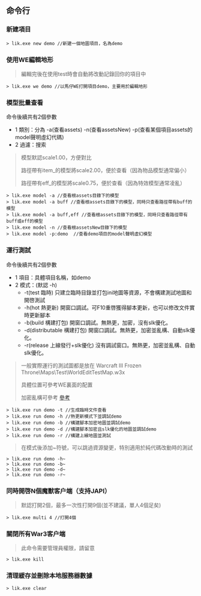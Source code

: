 ## 命令行

### 新建項目

```
> lik.exe new demo //新建一個地圖項目，名為demo
```

### 使用WE編輯地形

> 編輯完後在使用test時會自動將改動記錄回你的項目中

```
> lik.exe we demo //以馬仔WE打開項目demo，主要用於編輯地形
```

### 模型批量查看

命令後續共有2個參數

* 1 類別：分為 -a(查看assets) -n(查看assetsNew) -p(查看某個項目assets的model聲明虛幻代碼)
* 2 過濾：搜索

> 模型默認scale1.00，方便對比
> 
> 路徑帶有item_的模型將scale2.00，便於查看（因為物品模型通常偏小）
>
> 路徑帶有eff_的模型將scale0.75，便於查看（因為特效模型通常凌亂）

```
> lik.exe model -a //查看根assets目錄下的模型
> lik.exe model -a buff //查看根assets目錄下的模型，同時只查看路徑帶有buff的模型
> lik.exe model -a buff,eff //查看根assets目錄下的模型，同時只查看路徑帶有buff或eff的模型
> lik.exe model -n //查看根assetsNew目錄下的模型
> lik.exe model -p:demo  //查看demo項目的model聲明虛幻模型
```

### 運行測試

命令後續共有2個參數

* 1 項目：具體項目名稱，如demo
* 2 模式：(默認 -h)
  * -t(test 臨時) 只建立臨時目錄並打包ini地圖等資源，不會構建測試地圖和開啓測試
  * -h(hot 熱更新) 開窗口調試。可F10重啓獲得腳本更新，也可以修改文件實時更新腳本
  * -b(build 構建打包) 開窗口調試。無熱更，加密，沒有slk優化。
  * -d(distributable 構建打包) 開窗口調試。無熱更，加密並亂構、自動slk優化。
  * -r(release 上線發行+slk優化) 沒有調試窗口。無熱更，加密並亂構、自動slk優化。

> 一般實際運行的測試圖都是放在 Warcraft III Frozen Throne\Maps\Test\WorldEditTestMap.w3x
>
> 具體位置可參考WE裏面的配置
>
> 加密亂構可參考 [參考](https://lik.hunzsig.org/?p=other&n=encrypt)

```
> lik.exe run demo -t //生成臨時文件查看
> lik.exe run demo -h //熱更新模式下並調試demo
> lik.exe run demo -b //構建腳本加密地圖並調試demo
> lik.exe run demo -d //構建腳本加密且slk優化的地圖並調試demo
> lik.exe run demo -r //構建上線地圖並測試
```

> 在模式後添加~符號，可以跳過資源變更，特別適用於純代碼改動時的測試

```
> lik.exe run demo -h~
> lik.exe run demo -b~
> lik.exe run demo -d~
> lik.exe run demo -r~
```

### 同時開啓N個魔獸客户端（支持JAPI）

> 默認打開2個，最多一次性打開9個(並不建議，單人4個足矣)

```
> lik.exe multi 4 //打開4個
```

### 關閉所有War3客户端

> 此命令需要管理員權限，請留意

```
> lik.exe kill
```

### 清理緩存並刪除本地服務器數據

```
> lik.exe clear
```
